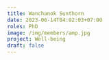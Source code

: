 ```yaml
---
title: Wanchanok Sunthorn
date: 2023-06-14T04:02:03+07:00
roles: PhD
image: /img/members/amp.jpg
project: Well-being
draft: false
---
```


